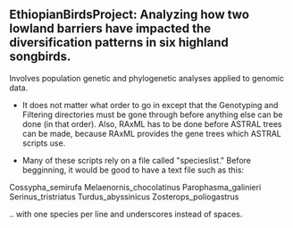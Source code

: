 ## EthiopianBirdsProject: Analyzing how two lowland barriers have impacted the diversification patterns in six highland songbirds.
Involves population genetic and phylogenetic analyses applied to genomic data. 

- It does not matter what order to go in except that the Genotyping and Filtering directories must be gone through before anything
else can be done (in that order). Also, RAxML has to be done before ASTRAL trees can be made, because RAxML provides the gene 
trees which ASTRAL scripts use.  

- Many of these scripts rely on a file called "specieslist." Before begginning, it would be good to have a text file such as this:

Cossypha_semirufa
Melaenornis_chocolatinus
Parophasma_galinieri
Serinus_tristriatus 
Turdus_abyssinicus
Zosterops_poliogastrus

.. with one species per line and underscores instead of spaces. 
